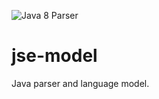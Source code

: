![Java 8 Parser](https://lh4.googleusercontent.com/-1QeYldtwt5c/Ut-YOfiyLaI/AAAAAAAABlI/uBJiQThEIfw/w718-h312-no/joker.jpg)

jse-model
=========

Java parser and language model.
